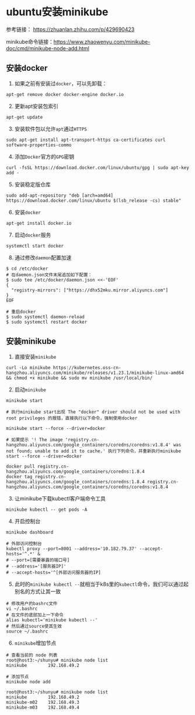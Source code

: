 # ubuntu安装minikube

参考链接： https://zhuanlan.zhihu.com/p/429690423

minikube命令链接：https://www.zhaowenyu.com/minikube-doc/cmd/minikube-node-add.html

## 安装docker

1. 如果之前有安装过`docker`，可以先卸载：

```shell
apt-get remove docker docker-engine docker.io
```

2. 更新apt安装包索引

```shell
apt-get update
```

3. 安装软件包以允许`apt`通过`HTTPS`

```shell
sudo apt-get install apt-transport-https ca-certificates curl software-properties-commo
```

4. 添加`Docker`官方的`GPG`密钥

```shell
curl -fsSL https://download.docker.com/linux/ubuntu/gpg | sudo apt-key add -
```

5. 安装稳定版仓库

```shell
sudo add-apt-repository "deb [arch=amd64] https://download.docker.com/linux/ubuntu $(lsb_release -cs) stable"
```

6. 安装`docker`

```shell
apt-get install docker.io
```

7. 启动`docker`服务

```shell
systemctl start docker
```

8. 通过修改`daemon`配置加速

```shell
$ cd /etc/docker
# 在daemon.json文件末尾追加如下配置：
$ sudo tee /etc/docker/daemon.json <<-'EOF'
{
  "registry-mirrors": ["https://dhx52mku.mirror.aliyuncs.com"]
}
EOF

# 重启docker
$ sudo systemctl daemon-reload
$ sudo systemctl restart docker
```

## 安装minikube

1. 直接安装`minikube`

```shell
curl -Lo minikube https://kubernetes.oss-cn-hangzhou.aliyuncs.com/minikube/releases/v1.23.1/minikube-linux-amd64 && chmod +x minikube && sudo mv minikube /usr/local/bin/
```

2. 启动`minikube`

```shell
minikube start

# 执行minikube start出现 The "docker" driver should not be used with root privileges 的报错，直接执行以下命令，强制使用docker

minikube start --force --driver=docker

# 如果提示 '! The image 'registry.cn-hangzhou.aliyuncs.com/google_containers/coredns/coredns:v1.8.4' was not found; unable to add it to cache.' 执行下列命令，并重新执行minikube start --force --driver=docker

docker pull registry.cn-hangzhou.aliyuncs.com/google_containers/coredns:1.8.4
docker tag registry.cn-hangzhou.aliyuncs.com/google_containers/coredns:1.8.4 registry.cn-hangzhou.aliyuncs.com/google_containers/coredns/coredns:v1.8.4
```

3. 让minikube下载kubectl客户端命令工具

```shell
minikube kubectl -- get pods -A
```

4. 开启控制台

```shell
minikube dashboard

# 外部访问控制台
kubectl proxy --port=8001 --address='10.182.79.37' --accept-hosts='^.*' &
# --port=[需要暴露的端口号] 
# --address='[服务器IP]' 
# --accept-hosts='^[外部访问服务器的IP]
```

5. 此时的`minikube kubectl --`就相当于k8s里的`kubectl`命令，我们可以通过起别名的方式让其一致

```shell
# 修改用户的bashrc文件
vi ~/.bashrc
# 在文件的底部加上一下命令
alias kubectl='minikube kubectl --'
# 然后通过source使其生效
source ~/.bashrc
```

6. `minikube`增加节点

```shell
# 查看当前的 node 列表
root@host3:~/shunyu# minikube node list
minikube        192.168.49.2

# 添加节点
minikube node add

root@host3:~/shunyu# minikube node list
minikube        192.168.49.2
minikube-m02    192.168.49.3
minikube-m03    192.168.49.4
```


